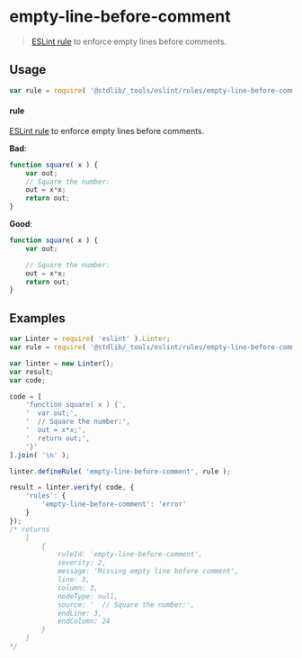# empty-line-before-comment

> [ESLint rule][eslint-rules] to enforce empty lines before comments.

<section class="intro">

</section>

<!-- /.intro -->

<section class="usage">

## Usage

```javascript
var rule = require( '@stdlib/_tools/eslint/rules/empty-line-before-comment' );
```

#### rule

[ESLint rule][eslint-rules] to enforce empty lines before comments.

**Bad**:

<!-- eslint-disable stdlib/empty-line-before-comment -->

```javascript
function square( x ) {
    var out;
    // Square the number:
    out = x*x;
    return out;
}
```

**Good**:

```javascript
function square( x ) {
    var out;

    // Square the number:
    out = x*x;
    return out;
}
```

</section>

<!-- /.usage -->

<section class="examples">

## Examples

```javascript
var Linter = require( 'eslint' ).Linter;
var rule = require( '@stdlib/_tools/eslint/rules/empty-line-before-comment' );

var linter = new Linter();
var result;
var code;

code = [
    'function square( x ) {',
    '  var out;',
    '  // Square the number:',
    '  out = x*x;',
    '  return out;',
    '}'
].join( '\n' );

linter.defineRule( 'empty-line-before-comment', rule );

result = linter.verify( code, {
    'rules': {
        'empty-line-before-comment': 'error'
    }
});
/* returns
    [
        {
            ruleId: 'empty-line-before-comment',
            severity: 2,
            message: 'Missing empty line before comment',
            line: 3,
            column: 3,
            nodeType: null,
            source: '  // Square the number:',
            endLine: 3,
            endColumn: 24
        }
    ]
*/
```

</section>

<!-- /.examples -->

<section class="links">

[eslint-rules]: https://eslint.org/docs/developer-guide/working-with-rules

</section>

<!-- /.links -->
